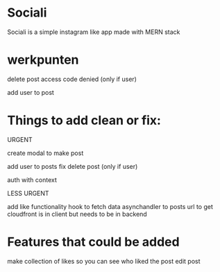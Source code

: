 # Sociali
Sociali is a simple instagram like app made with MERN stack


# werkpunten
delete post access code denied (only if user)

add user to post





# Things to add clean or fix:
URGENT

create modal to make post

add user to posts
fix delete post (only if user)




auth with context



LESS URGENT

add like functionality
hook to fetch data
asynchandler to posts 
url to get cloudfront is in client but needs to be in backend


# Features that could be added
make collection of likes so you can see who liked the post
edit post

